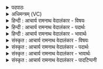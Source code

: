<details><summary>पदपाठः</summary>

प꣡रि꣢꣯। यत्। का꣡व्या꣢꣯। क꣣विः꣢। नृ꣣म्णा꣢। पु꣣नानः꣢। अ꣡र्ष꣢꣯ति। स्वः꣢। वा꣣जी꣢। सि꣣षासति। ११३१।
</details>

<details><summary>अधिमन्त्रम् (VC)</summary>

- पवमानः सोमः
- असितः काश्यपो देवलो वा
- गायत्री
- षड्जः
</details>

<details><summary>हिन्दी : आचार्य रामनाथ वेदालंकार - विषयः</summary>

आगे फिर वही विषय है।
</details>

<details><summary>हिन्दी : आचार्य रामनाथ वेदालंकार - पदार्थः</summary>

पदार्थान्वयभाषाः -  (कविः)क्रान्तद्रष्टा,बुद्धिमान्,कविहृदय,विद्वान् आचार्य(नृम्णा)बलों को(पुनानः)पवित्र करता हुआ(यत्)जब(काव्या)वेदादि काव्यों की(परि अर्षति)व्याख्या करता है,तब(वाजी)बलवान् और विज्ञानवान् वह शिष्यों को(स्वः)आनन्द(सिषासति)प्रदान करना चाहता है ॥४॥
</details>

<details><summary>हिन्दी : आचार्य रामनाथ वेदालंकार - भावार्थः</summary>

भावार्थभाषाः -  विद्वान् आचार्य की वेदादिशास्त्रों की व्याख्या शिष्यों को परमानन्द देनेवाली और उनकी ज्ञानवृद्धि करनेवाली होती है ॥४॥
</details>

<details><summary>संस्कृत : आचार्य रामनाथ वेदालंकार - विषयः</summary>

अथ पुनस्तमेव विषयमाह।
</details>

<details><summary>संस्कृत : आचार्य रामनाथ वेदालंकार - पदार्थः</summary>

पदार्थान्वयभाषाः -  (कविः)क्रान्तद्रष्टा मेधावी कविहृदयः सोमः विद्वान् आचार्यः(नृम्णा)नृम्णानि बलानि(पुनानः)पवित्रयन्(यत्)यदा(काव्या)वेदादिकाव्यानि(परि अर्षति)व्याख्याति,तदा(वाजी)बलविज्ञानवान् सः शिष्येभ्यः(स्वः)आनन्दम्(सिषासति)प्रदातुमिच्छति।[षण सम्भक्तौ षणु दाने वा धातोः सनि रूपम्]॥४॥
</details>

<details><summary>संस्कृत : आचार्य रामनाथ वेदालंकार - भावार्थः</summary>

भावार्थभाषाः -  विदुष आचार्यस्य वेदादिशास्त्रव्याख्यानं शिष्येभ्यः परमानन्दकरं ज्ञानवर्धकं च जायते ॥४॥
</details>

<details><summary>संस्कृत : आचार्य रामनाथ वेदालंकार - पादटिप्पनी</summary>

टिप्पणी:   १.ऋ० ९।७।४,‘पुनानो’इत्यत्र ‘वसा॑नो॒’।
</details>